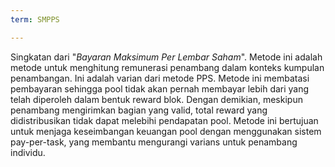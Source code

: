 ```yaml
---
term: SMPPS

---
```

Singkatan dari "*Bayaran Maksimum Per Lembar Saham*". Metode ini adalah metode untuk menghitung remunerasi penambang dalam konteks kumpulan penambangan. Ini adalah varian dari metode PPS. Metode ini membatasi pembayaran sehingga pool tidak akan pernah membayar lebih dari yang telah diperoleh dalam bentuk reward blok. Dengan demikian, meskipun penambang mengirimkan bagian yang valid, total reward yang didistribusikan tidak dapat melebihi pendapatan pool. Metode ini bertujuan untuk menjaga keseimbangan keuangan pool dengan menggunakan sistem pay-per-task, yang membantu mengurangi varians untuk penambang individu.